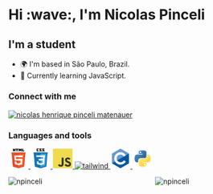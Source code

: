 <h1>Hi :wave:, I'm Nicolas Pinceli</h1>

<h2>I'm a student</h2>

*   🌍  I'm based in São Paulo, Brazil.
*   🧠  Currently learning JavaScript.

<h3>Connect with me</h3>
<p>
<a href="https://www.linkedin.com/in/nicolas-pinceli/" target="blank"><img align="center" src="https://raw.githubusercontent.com/rahuldkjain/github-profile-readme-generator/master/src/images/icons/Social/linked-in-alt.svg" alt="nicolas henrique pinceli matenauer" height="30" width="40" /></a>
</p>


<h3>Languages and tools</h3>
<p>
<a href="https://www.w3.org/html/" target="_blank" rel="noreferrer"> 
<img src="https://raw.githubusercontent.com/devicons/devicon/master/icons/html5/html5-original-wordmark.svg" alt="html5" width="40" height="40"/> </a> 
<a href="https://www.w3schools.com/css/" target="_blank" rel="noreferrer">   
<img src="https://raw.githubusercontent.com/devicons/devicon/master/icons/css3/css3-original-wordmark.svg" alt="css3" width="40" height="40"/> </a>
<a href="https://developer.mozilla.org/en-US/docs/Web/JavaScript" target="_blank" rel="noreferrer"> 
<img src="https://raw.githubusercontent.com/devicons/devicon/master/icons/javascript/javascript-original.svg" alt="javascript" width="40" height="40"/> </a>
<a href="https://tailwindcss.com/" target="_blank" rel="noreferrer"> 
<img src="https://www.vectorlogo.zone/logos/tailwindcss/tailwindcss-icon.svg" alt="tailwind" width="40" height="40"/> </a>
<a href="https://www.cprogramming.com/" target="_blank" rel="noreferrer"> 
<img src="https://raw.githubusercontent.com/devicons/devicon/master/icons/c/c-original.svg" alt="c" width="40" height="40"/> </a> 
<a href="https://www.python.org" target="_blank" rel="noreferrer"> 
<img src="https://raw.githubusercontent.com/devicons/devicon/master/icons/python/python-original.svg" alt="python" width="40" height="40"/> </a> 
</p>


<p><img width="42%" align="left" src="https://github-readme-stats.vercel.app/api?username=npinceli&show_icons=true&include_all_commits=true&theme=transparent&title_color=transparent&hide_border=true&hide_rank=true&locale=en" alt="npinceli" /></p>

<p><img width="42%" align="right" src="https://github-readme-stats.vercel.app/api/top-langs?username=npinceli&show_icons=true&theme=transparent&title_color=transparent&icon_color=DB426A&hide_border=true&locale=en&layout=compact" alt="npinceli" /></p>

